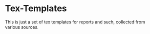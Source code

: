 # Tex-Templates
This is just a set of tex templates for reports and such, collected from various sources.
